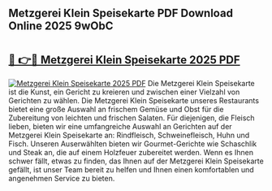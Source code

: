 ## Metzgerei Klein Speisekarte PDF Download Online 2025 9wObC

# <h2><a href="http://gcbhz3w.nevu.top/?p=Metzgerei+Klein+Speisekarte">🔗 👉🔴 Metzgerei Klein Speisekarte 2025 PDF</a></h2>

[![Metzgerei Klein Speisekarte 2025 PDF](https://i.imgur.com/dBaPXMq.png)](http://gcbhz3w.nevu.top/?p=Metzgerei+Klein+Speisekarte)
Die Metzgerei Klein Speisekarte ist die Kunst, ein Gericht zu kreieren und zwischen einer Vielzahl von Gerichten zu wählen. Die Metzgerei Klein Speisekarte unseres Restaurants bietet eine große Auswahl an frischem Gemüse und Obst für die Zubereitung von leichten und frischen Salaten. Für diejenigen, die Fleisch lieben, bieten wir eine umfangreiche Auswahl an Gerichten auf der Metzgerei Klein Speisekarte an: Rindfleisch, Schweinefleisch, Huhn und Fisch. Unseren Auserwählten bieten wir Gourmet-Gerichte wie Schaschlik und Steak an, die auf einem Holzfeuer zubereitet werden. Wenn es Ihnen schwer fällt, etwas zu finden, das Ihnen auf der Metzgerei Klein Speisekarte gefällt, ist unser Team bereit zu helfen und Ihnen einen komfortablen und angenehmen Service zu bieten.

